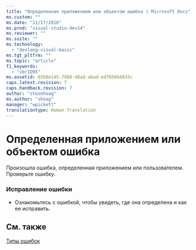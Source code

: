 ```yaml
---
title: "Определенная приложением или объектом ошибка | Microsoft Docs"
ms.custom: ""
ms.date: "11/17/2016"
ms.prod: "visual-studio-dev14"
ms.reviewer: ""
ms.suite: ""
ms.technology: 
  - "devlang-visual-basic"
ms.tgt_pltfrm: ""
ms.topic: "article"
f1_keywords: 
  - "vbrID95"
ms.assetid: 02b8e145-7988-48ad-abad-ed7656b4933c
caps.latest.revision: 7
caps.handback.revision: 7
author: "stevehoag"
ms.author: "shoag"
manager: "wpickett"
translationtype: Human Translation
---
```

# Определенная приложением или объектом ошибка
Произошла ошибка, определенная приложением или пользователем. Проверьте ошибку.  
  
### Исправление ошибки  
  
-   Ознакомьтесь с ошибкой, чтобы увидеть, где она определена и как ее исправить.  
  
## См. также  
 [Типы ошибок](../../visual-basic/programming-guide/language-features/error-types.md)